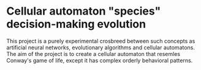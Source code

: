 # Cellular automaton "species" decision-making evolution
This project is a purely experimental crosbreed between such concepts as artificial neural networks, evolutionary algorithms and cellular automatons.
The aim of the project is to create a cellular automaton that resemles Conway's game of life, except it has complex orderly behavioral patterns.
